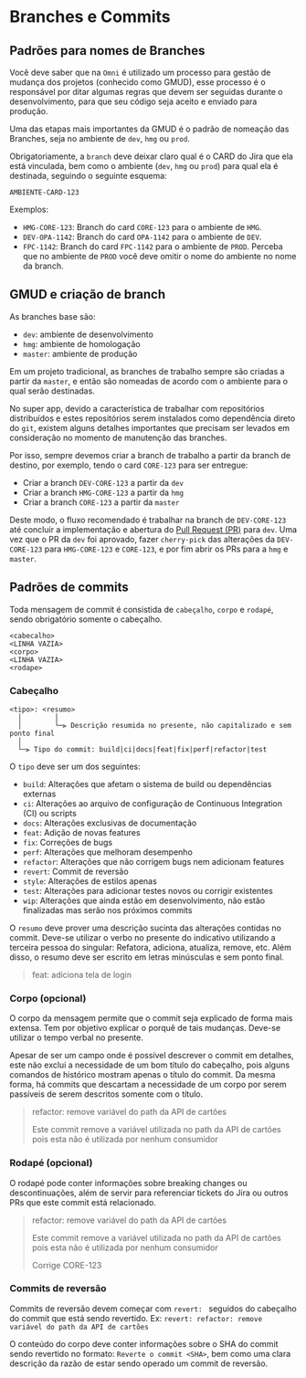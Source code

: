 # Branches e Commits

## Padrões para nomes de Branches

Você deve saber que na `Omni` é utilizado um processo para gestão de mudança dos projetos (conhecido como GMUD), esse processo é o responsável por ditar algumas regras que devem ser seguidas durante o desenvolvimento, para que seu código seja aceito e enviado para produção.

Uma das etapas mais importantes da GMUD é o padrão de nomeação das Branches, seja no ambiente de `dev`, `hmg` ou `prod`.

Obrigatoriamente, a `branch` deve deixar claro qual é o CARD do Jira que ela está vinculada, bem como o ambiente (`dev`, `hmg` ou `prod`) para qual ela é destinada, seguindo o seguinte esquema:

```
AMBIENTE-CARD-123
```

Exemplos:

- `HMG-CORE-123`: Branch do card `CORE-123` para o ambiente de `HMG`.
- `DEV-OPA-1142`: Branch do card `OPA-1142` para o ambiente de `DEV`.
- `FPC-1142`: Branch do card `FPC-1142` para o ambiente de `PROD`. Perceba que no ambiente de `PROD` você deve omitir o nome do ambiente no nome da branch.

## GMUD e criação de branch

As branches base são:

- `dev`: ambiente de desenvolvimento
- `hmg`: ambiente de homologação
- `master`: ambiente de produção

Em um projeto tradicional, as branches de trabalho sempre são criadas a partir da `master`, e então são nomeadas de acordo com o ambiente para o qual serão destinadas.

No super app, devido a característica de trabalhar com repositórios distribuídos e estes repositórios serem instalados como dependência direto do `git`, existem alguns detalhes importantes que precisam ser levados em consideração no momento de manutenção das branches.

Por isso, sempre devemos criar a branch de trabalho a partir da branch de destino, por exemplo, tendo o card `CORE-123` para ser entregue:

- Criar a branch `DEV-CORE-123` a partir da `dev`
- Criar a branch `HMG-CORE-123` a partir da `hmg`
- Criar a branch `CORE-123` a partir da `master`

Deste modo, o fluxo recomendado é trabalhar na branch de `DEV-CORE-123` até concluir a implementação e abertura do [Pull Request (PR)](./pull-request.md) para `dev`. Uma vez que o PR da `dev` foi aprovado, fazer `cherry-pick` das alterações da `DEV-CORE-123` para `HMG-CORE-123` e `CORE-123`, e por fim abrir os PRs para a `hmg` e `master`.

## Padrões de commits

Toda mensagem de commit é consistida de `cabeçalho`, `corpo` e `rodapé`, sendo obrigatório somente o cabeçalho.

```
<cabecalho>
<LINHA VAZIA>
<corpo>
<LINHA VAZIA>
<rodape>
```

### Cabeçalho

```
<tipo>: <resumo>
  │        │
  │        └─⫸ Descrição resumida no presente, não capitalizado e sem ponto final
  │
  └─⫸ Tipo do commit: build|ci|docs|feat|fix|perf|refactor|test
```

O `tipo` deve ser um dos seguintes:

- `build`: Alterações que afetam o sistema de build ou dependências externas
- `ci`: Alterações ao arquivo de configuração de Continuous Integration (CI) ou scripts
- `docs`: Alterações exclusivas de documentação
- `feat`: Adição de novas features
- `fix`: Correções de bugs
- `perf`: Alterações que melhoram desempenho
- `refactor`: Alterações que não corrigem bugs nem adicionam features
- `revert`: Commit de reversão
- `style`: Alterações de estilos apenas
- `test`: Alterações para adicionar testes novos ou corrigir existentes
- `wip`: Alterações que ainda estão em desenvolvimento, não estão finalizadas mas serão nos próximos commits

O `resumo` deve prover uma descrição sucinta das alterações contidas no commit. Deve-se utilizar o verbo
no presente do indicativo utilizando a terceira pessoa do singular: Refatora, adiciona, atualiza, remove, etc.
Além disso, o resumo deve ser escrito em letras minúsculas e sem ponto final.

> feat: adiciona tela de login

### Corpo (opcional)

O corpo da mensagem permite que o commit seja explicado de forma mais extensa. Tem por objetivo explicar o porquê de tais
mudanças. Deve-se utilizar o tempo verbal no presente.

Apesar de ser um campo onde é possível descrever o commit em detalhes, este não exclui a necessidade de um bom título do
cabeçalho, pois alguns comandos de histórico mostram apenas o título do commit.
Da mesma forma, há commits que descartam a necessidade de um corpo por serem passíveis de serem descritos somente com o título.

> refactor: remove variável do path da API de cartões
>
> Este commit remove a variável utilizada no path da API de cartões pois esta não é utilizada por nenhum
> consumidor

### Rodapé (opcional)

O rodapé pode conter informações sobre breaking changes ou descontinuações, além de servir para referenciar tickets do Jira
ou outros PRs que este commit está relacionado.

> refactor: remove variável do path da API de cartões
>
> Este commit remove a variável utilizada no path da API de cartões pois esta não é utilizada por nenhum
> consumidor
> 
> Corrige CORE-123

### Commits de reversão

Commits de reversão devem começar com `revert: ` seguidos do cabeçalho do commit que está sendo revertido.
Ex: `revert: refactor: remove variável do path da API de cartões`

O conteúdo do corpo deve conter informações sobre o SHA do commit sendo revertido no formato: `Reverte o commit <SHA>`, bem como
uma clara descrição da razão de estar sendo operado um commit de reversão.
